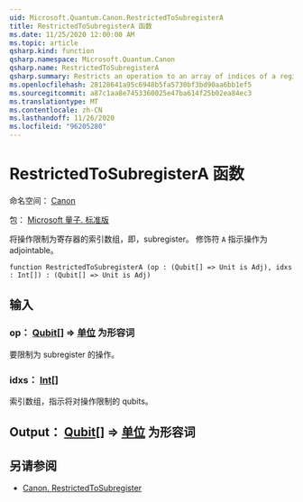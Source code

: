 ```yaml
---
uid: Microsoft.Quantum.Canon.RestrictedToSubregisterA
title: RestrictedToSubregisterA 函数
ms.date: 11/25/2020 12:00:00 AM
ms.topic: article
qsharp.kind: function
qsharp.namespace: Microsoft.Quantum.Canon
qsharp.name: RestrictedToSubregisterA
qsharp.summary: Restricts an operation to an array of indices of a register, i.e., a subregister. The modifier `A` indicates that the operation is adjointable.
ms.openlocfilehash: 28128641a95c6948b5fa5730bf3bd90aa6bb1ef5
ms.sourcegitcommit: a87c1aa8e7453360025e47ba614f25b02ea84ec3
ms.translationtype: MT
ms.contentlocale: zh-CN
ms.lasthandoff: 11/26/2020
ms.locfileid: "96205280"
---
```

# <a name="restrictedtosubregistera-function"></a>RestrictedToSubregisterA 函数

命名空间： [Canon](xref:Microsoft.Quantum.Canon)

包： [Microsoft 量子. 标准版](https://nuget.org/packages/Microsoft.Quantum.Standard)


将操作限制为寄存器的索引数组，即，subregister。
修饰符 `A` 指示操作为 adjointable。

```qsharp
function RestrictedToSubregisterA (op : (Qubit[] => Unit is Adj), idxs : Int[]) : (Qubit[] => Unit is Adj)
```


## <a name="input"></a>输入

### <a name="op--qubit--unit--is-adj"></a>op： [Qubit](xref:microsoft.quantum.lang-ref.qubit)[] => [单位](xref:microsoft.quantum.lang-ref.unit)  为形容词

要限制为 subregister 的操作。


### <a name="idxs--int"></a>idxs： [Int](xref:microsoft.quantum.lang-ref.int)[]

索引数组，指示将对操作限制的 qubits。



## <a name="output--qubit--unit--is-adj"></a>Output： [Qubit](xref:microsoft.quantum.lang-ref.qubit)[] => [单位](xref:microsoft.quantum.lang-ref.unit)  为形容词



## <a name="see-also"></a>另请参阅

- [Canon. RestrictedToSubregister](xref:Microsoft.Quantum.Canon.RestrictedToSubregister)